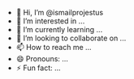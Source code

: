 - 👋 Hi, I’m @ismailprojestus
- 👀 I’m interested in ...
- 🌱 I’m currently learning ...
- 💞️ I’m looking to collaborate on ...
- 📫 How to reach me ...
- 😄 Pronouns: ...
- ⚡ Fun fact: ...

<!---
ismailprojestus/ismailprojestus is a ✨ special ✨ repository because its `README.md` (this file) appears on your GitHub profile.
You can click the Preview link to take a look at your changes.
--->
